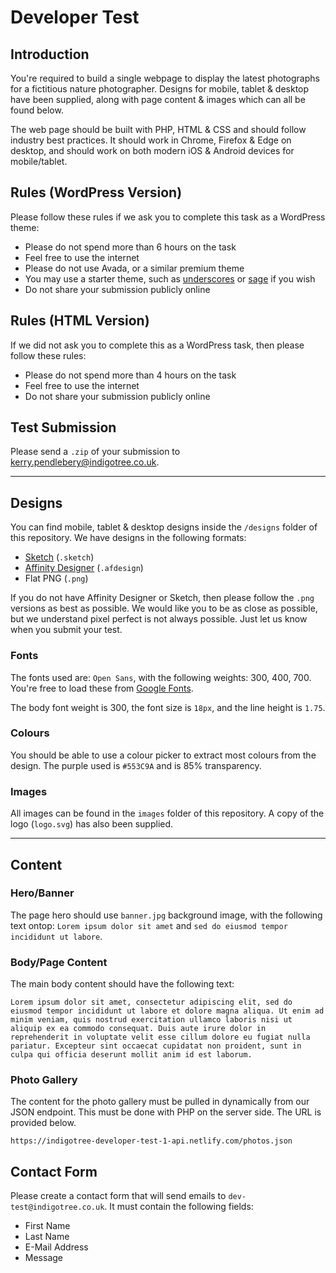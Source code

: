 # Developer Test

## Introduction

You're required to build a single webpage to display the latest photographs for a fictitious nature photographer. Designs for mobile, tablet & desktop have been supplied, along with page content & images which can all be found below.

The web page should be built with PHP, HTML & CSS and should follow industry best practices. It should work in Chrome, Firefox & Edge on desktop, and should work on both modern iOS & Android devices for mobile/tablet.

## Rules (WordPress Version)

Please follow these rules if we ask you to complete this task as a WordPress theme:

* Please do not spend more than 6 hours on the task
* Feel free to use the internet
* Please do not use Avada, or a similar premium theme
* You may use a starter theme, such as [underscores](https://underscores.me/) or [sage](https://roots.io/sage/) if you wish
* Do not share your submission publicly online

## Rules (HTML Version)

If we did not ask you to complete this as a WordPress task, then please follow these rules:

* Please do not spend more than 4 hours on the task
* Feel free to use the internet
* Do not share your submission publicly online

## Test Submission

Please send a `.zip` of your submission to kerry.pendlebery@indigotree.co.uk.

* * *

## Designs

You can find mobile, tablet & desktop designs inside the `/designs` folder of this repository. We have designs in the following formats:

 * [Sketch](https://www.sketch.com/) (`.sketch`)
 * [Affinity Designer](https://affinity.serif.com/en-gb/designer/) (`.afdesign`)
 * Flat PNG (`.png`)

If you do not have Affinity Designer or Sketch, then please follow the `.png` versions as best as possible. We would like you to be as close as possible, but we understand pixel perfect is not always possible. Just let us know when you submit your test.

### Fonts

The fonts used are: `Open Sans`, with the following weights: 300, 400, 700. You're free to load these from [Google Fonts](https://fonts.google.com/).

The body font weight is 300, the font size is `18px`, and the line height is `1.75`.

### Colours

You should be able to use a colour picker to extract most colours from the design. The purple used is `#553C9A` and is 85% transparency.

### Images

All images can be found in the `images` folder of this repository. A copy of the logo (`logo.svg`) has also been supplied.

* * *

## Content

### Hero/Banner

The page hero should use `banner.jpg` background image, with the following text ontop: `Lorem ipsum dolor sit amet` and `sed do eiusmod tempor incididunt ut labore`.

### Body/Page Content

The main body content should have the following text:

```
Lorem ipsum dolor sit amet, consectetur adipiscing elit, sed do eiusmod tempor incididunt ut labore et dolore magna aliqua. Ut enim ad minim veniam, quis nostrud exercitation ullamco laboris nisi ut aliquip ex ea commodo consequat. Duis aute irure dolor in reprehenderit in voluptate velit esse cillum dolore eu fugiat nulla pariatur. Excepteur sint occaecat cupidatat non proident, sunt in culpa qui officia deserunt mollit anim id est laborum.
```

### Photo Gallery

The content for the photo gallery must be pulled in dynamically from our JSON endpoint. This must be done with PHP on the server side. The URL is provided below.

```
https://indigotree-developer-test-1-api.netlify.com/photos.json
```

## Contact Form

Please create a contact form that will send emails to `dev-test@indigotree.co.uk`. It must contain the following fields:

- First Name
- Last Name
- E-Mail Address
- Message
